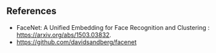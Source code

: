 ## References 
* FaceNet: A Unified Embedding for Face Recognition and Clustering : https://arxiv.org/abs/1503.03832.
* https://github.com/davidsandberg/facenet
